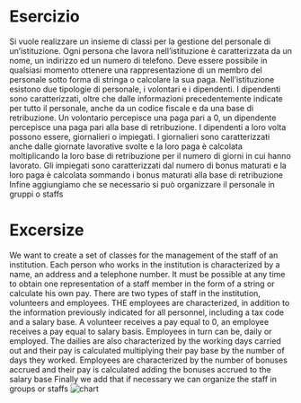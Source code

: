 # Esercizio

Si vuole realizzare un insieme di classi per la gestione del personale di un’istituzione.
Ogni persona che lavora nell’istituzione è caratterizzata da un nome, un indirizzo ed un
numero di telefono. Deve essere possibile in qualsiasi momento ottenere una
rappresentazione di un membro del personale sotto forma di stringa o calcolare la sua
paga.
Nell’istituzione esistono due tipologie di personale, i volontari e i dipendenti. I
dipendenti sono caratterizzati, oltre che dalle informazioni precedentemente indicate
per tutto il personale, anche da un codice fiscale e da una base di retribuzione. Un
volontario percepisce una paga pari a 0, un dipendente percepisce una paga pari alla
base di retribuzione.
I dipendenti a loro volta possono essere, giornalieri o impiegati. I giornalieri sono
caratterizzati anche dalle giornate lavorative svolte e la loro paga è calcolata
moltiplicando la loro base di retribuzione per il numero di giorni in cui hanno lavorato.
Gli impiegati sono caratterizzati dal numero di bonus maturati e la loro paga è calcolata
sommando i bonus maturati alla base di retribuzione
Infine aggiungiamo che se necessario si può organizzare il personale in gruppi o staffs

# Excersize

We want to create a set of classes for the management of the staff of an institution.
Each person who works in the institution is characterized by a name, an address and a
telephone number. It must be possible at any time to obtain one
representation of a staff member in the form of a string or calculate his own
pay.
There are two types of staff in the institution, volunteers and employees. THE
employees are characterized, in addition to the information previously indicated
for all personnel, including a tax code and a salary base. A
volunteer receives a pay equal to 0, an employee receives a pay equal to
salary basis.
Employees in turn can be, daily or employed. The dailies are
also characterized by the working days carried out and their pay is calculated
multiplying their pay base by the number of days they worked.
Employees are characterized by the number of bonuses accrued and their pay is calculated
adding the bonuses accrued to the salary base
Finally we add that if necessary we can organize the staff in groups or staffs
![chart](https://user-images.githubusercontent.com/49782010/162243207-e977820a-009a-436b-b1ff-f6e8e4302d6a.png)



